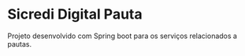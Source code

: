 # Sicredi Digital Pauta
Projeto desenvolvido com Spring boot para os serviços relacionados a pautas.